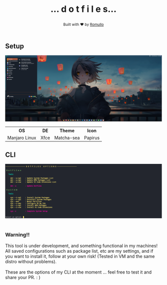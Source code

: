 <div align="center">
  <h1> ... d o t f i l e s... </h1>
  <sub>Built with ❤︎ by
  <a href="https://github.com/hiukky">Romullo</a>
  <br><br>
</div>

<div>
  <h2>Setup</h2>

  <div align="center">
    <img src="https://github.com/hiukky/dotfiles/blob/master/assets/home.png"/>
  </div>

  <table>
    <tr>
      <th>OS</th>
      <th>DE</th>
      <th>Theme</th>
      <th>Icon</th>
    </tr>
    <tr>
      <td>Manjaro Linux</td>
      <td>Xfce</td>
      <td>Matcha-sea</td>
      <td>Papirus</td>
    </tr>
  </table>
</div>

<div>
  <h2>CLI</h2>

  <div align="center">
    <img src="https://github.com/hiukky/dotfiles/blob/master/assets/cli.png"/>
  </div>
  <br>
  <h3>Warning!!</h3>
  This tool is under development, and something functional in my machines! All saved configurations such as package list, etc are my settings, and if you want to install it, follow at your own risk! (Tested in VM and the same distro without problems).
  <br><br>
  These are the options of my CLI at the moment ... feel free to test it and share your PR. : )
</div>
